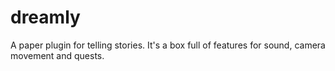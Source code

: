 # dreamly
A paper plugin for telling stories. It's a box full of features for sound, camera movement and quests.
